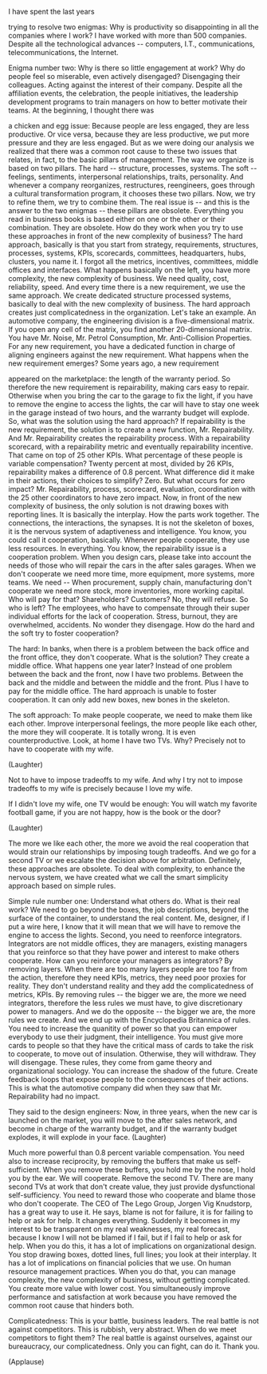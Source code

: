 
I have spent the last years

trying to resolve two enigmas:
Why is productivity so disappointing
in all the companies where I work?
I have worked with more than 500 companies.
Despite all the technological advances --
computers, I.T., communications, telecommunications,
the Internet.

Enigma number two:
Why is there so little engagement at work?
Why do people feel so miserable,
even actively disengaged?
Disengaging their colleagues.
Acting against the interest of their company.
Despite all the affiliation events,
the celebration, the people initiatives,
the leadership development programs to train
managers on how to better motivate their teams.
At the beginning, I thought there was

a chicken and egg issue:
Because people are less engaged, 
they are less productive.
Or vice versa, because they are less productive,
we put more pressure and they are less engaged.
But as we were doing our analysis
we realized that there was a common root cause
to these two issues
that relates, in fact, to the basic 
pillars of management.
The way we organize is based on two pillars.
The hard -- structure, processes, systems.
The soft --
feelings, sentiments, interpersonal
relationships, traits, personality.
And whenever a company
reorganizes, restructures, reengineers,
goes through a cultural transformation program,
it chooses these two pillars.
Now, we try to refine them,
we try to combine them.
The real issue is --
and this is the answer to the two enigmas --
these pillars are obsolete.
Everything you read in business books is based
either on one or the other
or their combination.
They are obsolete.
How do they work
when you try to use these approaches
in front of the new complexity of business?
The hard approach, basically 
is that you start from strategy,
requirements, structures, processes, 
systems, KPIs, scorecards,
committees, headquarters, hubs, clusters,
you name it.
I forgot all the metrics, incentives, committees, 
middle offices and interfaces.
What happens basically on the left,
you have more complexity, the 
new complexity of business.
We need quality, cost, reliability, speed.
And every time there is a new requirement,
we use the same approach.
We create dedicated structure processed systems,
basically to deal with the 
new complexity of business.
The hard approach creates just complicatedness
in the organization.
Let&#39;s take an example.
An automotive company, the engineering division
is a five-dimensional matrix.
If you open any cell of the matrix,
you find another 20-dimensional matrix.
You have Mr. Noise, Mr. Petrol Consumption,
Mr. Anti-Collision Properties.
For any new requirement,
you have a dedicated function
in charge of aligning engineers against
the new requirement.
What happens when the new 
requirement emerges?
Some years ago, a new requirement

appeared on the marketplace:
the length of the warranty period.
So therefore the new requirement is repairability,
making cars easy to repair.
Otherwise when you bring the car 
to the garage to fix the light,
if you have to remove the engine
to access the lights,
the car will have to stay one week in the garage
instead of two hours, and the 
warranty budget will explode.
So, what was the solution using the hard approach?
If repairability is the new requirement,
the solution is to create a new function,
Mr. Repairability.
And Mr. Repairability creates 
the repairability process.
With a repairability scorecard, 
with a repairability metric
and eventually repairability incentive.
That came on top of 25 other KPIs.
What percentage of these people is variable compensation?
Twenty percent at most, divided by 26 KPIs,
repairability makes a difference of 0.8 percent.
What difference did it make in their actions,
their choices to simplify? Zero.
But what occurs for zero impact? 
Mr. Repairability, process,
scorecard, evaluation, coordination 
with the 25 other coordinators
to have zero impact.
Now, in front of the new complexity of business,
the only solution is not drawing boxes
with reporting lines.
It is basically the interplay.
How the parts work together.
The connections, the interactions, the synapses.
It is not the skeleton of boxes, 
it is the nervous system
of adaptiveness and intelligence.
You know, you could call it cooperation, basically.
Whenever people cooperate,
they use less resources. In everything.
You know, the repairability issue
is a cooperation problem.
When you design cars, please take into account
the needs of those who will repair the cars
in the after sales garages.
When we don&#39;t cooperate we need more time,
more equipment, more systems, more teams.
We need -- When procurement, supply 
chain, manufacturing don&#39;t cooperate
we need more stock, more inventories, 
more working capital.
Who will pay for that?
Shareholders? Customers?
No, they will refuse.
So who is left? 
The employees,
who have to compensate through their super
individual efforts for the lack of cooperation.
Stress, burnout, they are 
overwhelmed, accidents.
No wonder they disengage.
How do the hard and the soft
try to foster cooperation?

The hard: In banks, when there is a problem
between the back office and the front office,
they don&#39;t cooperate. What is the solution?
They create a middle office.
What happens one year later?
Instead of one problem 
between the back and the front,
now I have two problems.
Between the back and the middle
and between the middle and the front.
Plus I have to pay for the middle office.
The hard approach is unable to foster cooperation.
It can only add new boxes, 
new bones in the skeleton.

The soft approach:
To make people cooperate, we need 
to make them like each other.
Improve interpersonal feelings,
the more people like each other, 
the more they will cooperate.
It is totally wrong.
It is even counterproductive.
Look, at home I have two TVs. Why?
Precisely not to have to cooperate with my wife.

(Laughter)

Not to have to impose tradeoffs to my wife.
And why I try not to impose tradeoffs to my wife
is precisely because I love my wife.

If I didn&#39;t love my wife, one TV would be enough:
You will watch my favorite football game,
if you are not happy, how is the book or the door?

(Laughter)

The more we like each other,
the more we avoid the real cooperation
that would strain our relationships 
by imposing tough tradeoffs.
And we go for a second TV or we escalate
the decision above for arbitration.
Definitely, these approaches are obsolete.
To deal with complexity, to enhance the nervous system,
we have created what we call 
the smart simplicity approach
based on simple rules.

Simple rule number one:
Understand what others do.
What is their real work?
We need to go beyond the boxes,
the job descriptions, beyond the surface
of the container, to understand the real content.
Me, designer, if I put a wire here,
I know that it will mean that we will have to
remove the engine to access the lights.
Second, you need to reenforce integrators.
Integrators are not middle 
offices, they are managers,
existing managers that you reinforce
so that they have power and interest
to make others cooperate.
How can you reinforce your 
managers as integrators?
By removing layers.
When there are too many layers
people are too far from the action,
therefore they need KPIs, metrics,
they need poor proxies for reality.
They don&#39;t understand reality
and they add the complicatedness of metrics, KPIs.
By removing rules -- the bigger we are,
the more we need integrators,
therefore the less rules we must have,
to give discretionary power to managers.
And we do the opposite --
the bigger we are, the more rules we create.
And we end up with the Encyclopedia 
Britannica of rules.
You need to increase the quanitity of power
so that you can empower everybody
to use their judgment, their intelligence.
You must give more cards to people
so that they have the critical mass of cards
to take the risk to cooperate,
to move out of insulation.
Otherwise, they will withdraw. They will disengage.
These rules, they come from game theory
and organizational sociology.
You can increase the shadow of the future.
Create feedback loops that expose people
to the consequences of their actions.
This is what the automotive company did
when they saw that Mr. Repairability had no impact.

They said to the design engineers:
Now, in three years, when the new 
car is launched on the market,
you will move to the after sales 
network, and become in charge
of the warranty budget,
and if the warranty budget explodes,
it will explode in your face. 
(Laughter)

Much more powerful than 0.8 
percent variable compensation.
You need also to increase reciprocity,
by removing the buffers that make us self-sufficient.
When you remove these buffers,
you hold me by the nose, I hold you by the ear.
We will cooperate.
Remove the second TV.
There are many second TVs at work
that don&#39;t create value,
they just provide dysfunctional self-sufficiency.
You need to reward those who cooperate
and blame those who don&#39;t cooperate.
The CEO of The Lego Group,
Jorgen Vig Knudstorp, has a great way to use it.
He says, blame is not for failure,
it is for failing to help or ask for help.
It changes everything.
Suddenly it becomes in my
interest to be transparent
on my real weaknesses, my real forecast,
because I know I will not be blamed if I fail,
but if I fail to help or ask for help.
When you do this, it has a lot of implications
on organizational design.
You stop drawing boxes, dotted lines, full lines;
you look at their interplay.
It has a lot of implications on financial policies
that we use.
On human resource management practices.
When you do that, you can manage complexity,
the new complexity of business,
without getting complicated.
You create more value with lower cost.
You simultaneously improve 
performance and satisfaction at work
because you have removed the common root cause
that hinders both.

Complicatedness: This is your 
battle, business leaders.
The real battle is not against competitors.
This is rubbish, very abstract.
When do we meet competitors to fight them?
The real battle is against ourselves,
against our bureaucracy, our complicatedness.
Only you can fight, can do it.
Thank you.

(Applause)

